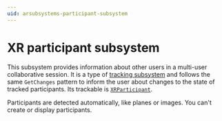 ```yaml
---
uid: arsubsystems-participant-subsystem
---
```

# XR participant subsystem

This subsystem provides information about other users in a multi-user collaborative session. It is a type of [tracking subsystem](index.md#tracking-subsystems) and follows the same `GetChanges` pattern to inform the user about changes to the state of tracked participants. Its trackable is [`XRParticipant`](xref:UnityEngine.XR.ARSubsystems.XRParticipant).

Participants are detected automatically, like planes or images. You can't create or display participants.
